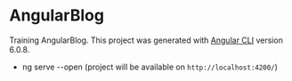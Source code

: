 # AngularBlog 

Training AngularBlog.
This project was generated with [Angular CLI](https://github.com/angular/angular-cli) version 6.0.8.

* ng serve --open (project will be available on `http://localhost:4200/`)